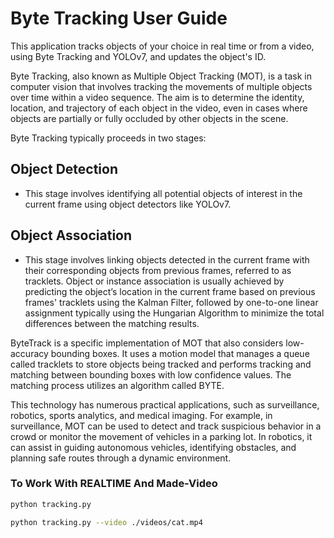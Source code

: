 # Byte Tracking User Guide

This application tracks objects of your choice in real time or from a video, using Byte Tracking and YOLOv7, and updates the object's ID.

Byte Tracking, also known as Multiple Object Tracking (MOT), is a task in computer vision that involves tracking the movements of multiple objects over time within a video sequence. The aim is to determine the identity, location, and trajectory of each object in the video, even in cases where objects are partially or fully occluded by other objects in the scene.

Byte Tracking typically proceeds in two stages:

## Object Detection

- This stage involves identifying all potential objects of interest in the current frame using object detectors like YOLOv7.

## Object Association

- This stage involves linking objects detected in the current frame with their corresponding objects from previous frames, referred to as tracklets. Object or instance association is usually achieved by predicting the object’s location in the current frame based on previous frames' tracklets using the Kalman Filter, followed by one-to-one linear assignment typically using the Hungarian Algorithm to minimize the total differences between the matching results.

ByteTrack is a specific implementation of MOT that also considers low-accuracy bounding boxes. It uses a motion model that manages a queue called tracklets to store objects being tracked and performs tracking and matching between bounding boxes with low confidence values. The matching process utilizes an algorithm called BYTE.

This technology has numerous practical applications, such as surveillance, robotics, sports analytics, and medical imaging. For example, in surveillance, MOT can be used to detect and track suspicious behavior in a crowd or monitor the movement of vehicles in a parking lot. In robotics, it can assist in guiding autonomous vehicles, identifying obstacles, and planning safe routes through a dynamic environment.

### To Work With REALTIME And Made-Video

```sh
python tracking.py

python tracking.py --video ./videos/cat.mp4

